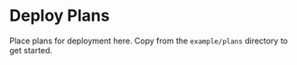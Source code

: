 Deploy Plans
============

Place plans for deployment here. Copy from the `example/plans` 
directory to get started.
